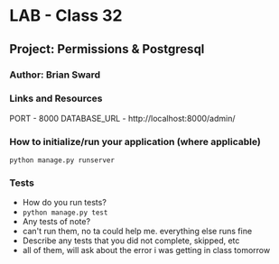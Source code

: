# LAB - Class 32
## Project: Permissions & Postgresql
### Author: Brian Sward
### Links and Resources
PORT - 8000
DATABASE_URL - http://localhost:8000/admin/ 
### How to initialize/run your application (where applicable)
`python manage.py runserver`
### Tests
- How do you run tests?
 - `python manage.py test`
- Any tests of note?
 - can't run them, no ta could help me. everything else runs fine
- Describe any tests that you did not complete, skipped, etc
 - all of them, will ask about the error i was getting in class tomorrow
